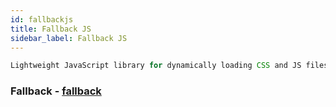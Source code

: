 ```yaml
---
id: fallbackjs
title: Fallback JS
sidebar_label: Fallback JS
---
```


```javascript
Lightweight JavaScript library for dynamically loading CSS and JS files with the ability to have fallbacks incase your CDN fails.
```

### Fallback - [fallback](http://fallback.io/)